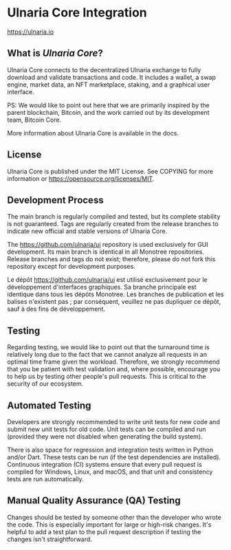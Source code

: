 # Ulnaria Core Integration
https://ulnaria.io

## What is *Ulnaria Core*?
Ulnaria Core connects to the decentralized Ulnaria exchange to fully download and validate transactions and code. It includes a wallet, a swap engine, market data, an NFT marketplace, staking, and a graphical user interface.

PS: We would like to point out here that we are primarily inspired by the parent blockchain, Bitcoin, and the work carried out by its development team, Bitcoin Core.

More information about Ulnaria Core is available in the docs.

## License
Ulnaria Core is published under the MIT License. See COPYING for more information or https://opensource.org/licenses/MIT.

## Development Process
The main branch is regularly compiled and tested, but its complete stability is not guaranteed. Tags are regularly created from the release branches to indicate new official and stable versions of Ulnaria Core.

The https://github.com/ulnaria/ui repository is used exclusively for GUI development. Its main branch is identical in all Monotree repositories. Release branches and tags do not exist; therefore, please do not fork this repository except for development purposes.

Le dépôt https://github.com/ulnaria/ui est utilisé exclusivement pour le développement d'interfaces graphiques. Sa branche principale est identique dans tous les dépôts Monotree. Les branches de publication et les balises n'existent pas ; par conséquent, veuillez ne pas dupliquer ce dépôt, sauf à des fins de développement.

## Testing
Regarding testing, we would like to point out that the turnaround time is relatively long due to the fact that we cannot analyze all requests in an optimal time frame given the workload. Therefore, we strongly recommend that you be patient with test validation and, where possible, encourage you to help us by testing other people's pull requests. This is critical to the security of our ecosystem.

## Automated Testing
Developers are strongly recommended to write unit tests for new code and submit new unit tests for old code. Unit tests can be compiled and run (provided they were not disabled when generating the build system).

There is also space for regression and integration tests written in Python and/or Dart. These tests can be run (if the test dependencies are installed).
Continuous integration (CI) systems ensure that every pull request is compiled for Windows, Linux, and macOS, and that unit and consistency tests are run automatically.

## Manual Quality Assurance (QA) Testing
Changes should be tested by someone other than the developer who wrote the code. This is especially important for large or high-risk changes. It's helpful to add a test plan to the pull request description if testing the changes isn't straightforward.

